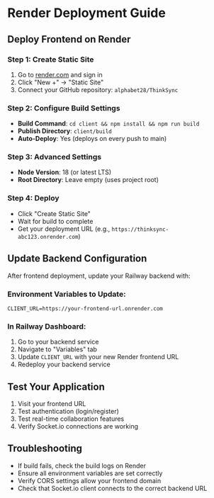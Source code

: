 # Render Deployment Guide

## Deploy Frontend on Render

### Step 1: Create Static Site
1. Go to [render.com](https://render.com) and sign in
2. Click "New +" → "Static Site"
3. Connect your GitHub repository: `alphabet28/ThinkSync`

### Step 2: Configure Build Settings
- **Build Command**: `cd client && npm install && npm run build`
- **Publish Directory**: `client/build`
- **Auto-Deploy**: Yes (deploys on every push to main)

### Step 3: Advanced Settings
- **Node Version**: 18 (or latest LTS)
- **Root Directory**: Leave empty (uses project root)

### Step 4: Deploy
- Click "Create Static Site"
- Wait for build to complete
- Get your deployment URL (e.g., `https://thinksync-abc123.onrender.com`)

## Update Backend Configuration

After frontend deployment, update your Railway backend with:

### Environment Variables to Update:
```
CLIENT_URL=https://your-frontend-url.onrender.com
```

### In Railway Dashboard:
1. Go to your backend service
2. Navigate to "Variables" tab
3. Update `CLIENT_URL` with your new Render frontend URL
4. Redeploy your backend service

## Test Your Application
1. Visit your frontend URL
2. Test authentication (login/register)
3. Test real-time collaboration features
4. Verify Socket.io connections are working

## Troubleshooting
- If build fails, check the build logs on Render
- Ensure all environment variables are set correctly
- Verify CORS settings allow your frontend domain
- Check that Socket.io client connects to the correct backend URL
